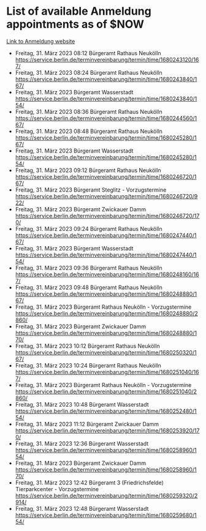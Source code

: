 # List of available Anmeldung appointments as of $NOW
[Link to Anmeldung website](https://service.berlin.de/terminvereinbarung/termin/tag.php?termin=1&anliegen[]=120686&dienstleisterlist=122210,122217,327316,122219,327312,122227,327314,122231,327346,122243,327348,122254,122252,329742,122260,329745,122262,329748,122271,327278,122273,327274,122277,327276,330436,122280,327294,122282,327290,122284,327292,122291,327270,122285,327266,122286,327264,122296,327268,150230,329760,122297,327286,122294,327284,122312,329763,122314,329775,122304,327330,122311,327334,122309,327332,317869,122281,327352,122279,329772,122283,122276,327324,122274,327326,122267,329766,122246,327318,122251,327320,122257,327322,122208,327298,122226,327300&herkunft=http%3A%2F%2Fservice.berlin.de%2Fdienstleistung%2F120686%2F)
- Freitag, 31. März 2023 08:12 Bürgeramt Rathaus Neukölln https://service.berlin.de/terminvereinbarung/termin/time/1680243120/167/
- Freitag, 31. März 2023 08:24 Bürgeramt Rathaus Neukölln https://service.berlin.de/terminvereinbarung/termin/time/1680243840/167/
- Freitag, 31. März 2023  Bürgeramt Wasserstadt https://service.berlin.de/terminvereinbarung/termin/time/1680243840/154/
- Freitag, 31. März 2023 08:36 Bürgeramt Rathaus Neukölln https://service.berlin.de/terminvereinbarung/termin/time/1680244560/167/
- Freitag, 31. März 2023 08:48 Bürgeramt Rathaus Neukölln https://service.berlin.de/terminvereinbarung/termin/time/1680245280/167/
- Freitag, 31. März 2023  Bürgeramt Wasserstadt https://service.berlin.de/terminvereinbarung/termin/time/1680245280/154/
- Freitag, 31. März 2023 09:12 Bürgeramt Rathaus Neukölln https://service.berlin.de/terminvereinbarung/termin/time/1680246720/167/
- Freitag, 31. März 2023  Bürgeramt Steglitz - Vorzugstermine https://service.berlin.de/terminvereinbarung/termin/time/1680246720/922/
- Freitag, 31. März 2023  Bürgeramt Zwickauer Damm https://service.berlin.de/terminvereinbarung/termin/time/1680246720/170/
- Freitag, 31. März 2023 09:24 Bürgeramt Rathaus Neukölln https://service.berlin.de/terminvereinbarung/termin/time/1680247440/167/
- Freitag, 31. März 2023  Bürgeramt Wasserstadt https://service.berlin.de/terminvereinbarung/termin/time/1680247440/154/
- Freitag, 31. März 2023 09:36 Bürgeramt Rathaus Neukölln https://service.berlin.de/terminvereinbarung/termin/time/1680248160/167/
- Freitag, 31. März 2023 09:48 Bürgeramt Rathaus Neukölln https://service.berlin.de/terminvereinbarung/termin/time/1680248880/167/
- Freitag, 31. März 2023  Bürgeramt Rathaus Neukölln - Vorzugstermine https://service.berlin.de/terminvereinbarung/termin/time/1680248880/2860/
- Freitag, 31. März 2023  Bürgeramt Zwickauer Damm https://service.berlin.de/terminvereinbarung/termin/time/1680248880/170/
- Freitag, 31. März 2023 10:12 Bürgeramt Rathaus Neukölln https://service.berlin.de/terminvereinbarung/termin/time/1680250320/167/
- Freitag, 31. März 2023 10:24 Bürgeramt Rathaus Neukölln https://service.berlin.de/terminvereinbarung/termin/time/1680251040/167/
- Freitag, 31. März 2023  Bürgeramt Rathaus Neukölln - Vorzugstermine https://service.berlin.de/terminvereinbarung/termin/time/1680251040/2860/
- Freitag, 31. März 2023 10:48 Bürgeramt Wasserstadt https://service.berlin.de/terminvereinbarung/termin/time/1680252480/154/
- Freitag, 31. März 2023 11:12 Bürgeramt Zwickauer Damm https://service.berlin.de/terminvereinbarung/termin/time/1680253920/170/
- Freitag, 31. März 2023 12:36 Bürgeramt Wasserstadt https://service.berlin.de/terminvereinbarung/termin/time/1680258960/154/
- Freitag, 31. März 2023  Bürgeramt Zwickauer Damm https://service.berlin.de/terminvereinbarung/termin/time/1680258960/170/
- Freitag, 31. März 2023 12:42 Bürgeramt 3 (Friedrichsfelde) Tierparkcenter - Vorzugstermine https://service.berlin.de/terminvereinbarung/termin/time/1680259320/2914/
- Freitag, 31. März 2023 12:48 Bürgeramt Wasserstadt https://service.berlin.de/terminvereinbarung/termin/time/1680259680/154/
